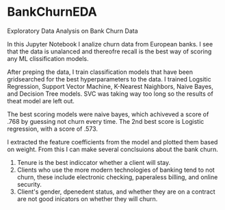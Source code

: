 # BankChurnEDA
Exploratory Data Analysis on Bank Churn Data

In this Jupyter Notebook I analize churn data from European banks. 
I see that the data is unalanced and thereofre recall is the best way of scoring any ML clissification models. 

After preping the data, I train classification models that have been gridsearched for the best hyperparameters to the data. 
I trained Logsitic Regression, Support Vector Machine, K-Nearest Naighbors, Naive Bayes, and Decision Tree models. 
SVC was taking way too long so the results of theat model are left out. 

The best scoring models were naive bayes, which achiveved a score of .768 by guessing not churn every time. 
The 2nd best score is Logistic regression, with a score of .573. 

I extracted the feature coefficients from the model and plotted them based on weight. From this I can make several conclsuions about the bank churn. 

1. Tenure is the best indiccator whether a client will stay.
2. Clients who use the more modern technologies of banking tend to not churn, these include electronic checking, paperaless billing, and online security.
3. Client's gender, dpenedent status, and whether they are on a contract are not good inicators on whether they will churn. 
